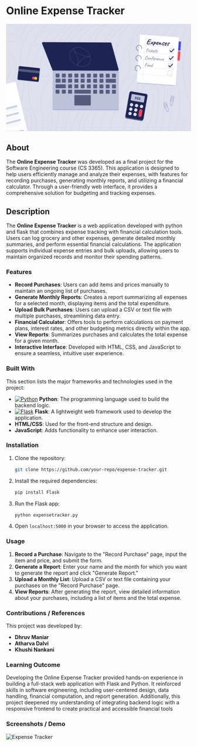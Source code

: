 # Online Expense Tracker
![image](https://github.com/Dhruvbam/Expense-Tracker/blob/main/Images/ss.png)
## About
The **Online Expense Tracker** was developed as a final project for the Software Engineering course (CS 3365). This application is designed to help users efficiently manage and analyze their expenses, with features for recording purchases, generating monthly reports, and utilizing a financial calculator. Through a user-friendly web interface, it provides a comprehensive solution for budgeting and tracking expenses.

## Description
The **Online Expense Tracker** is a web application developed with python and flask that combines expense tracking with financial calculation tools. Users can log grocery and other expenses, generate detailed monthly summaries, and perform essential financial calculations. The application supports individual expense entries and bulk uploads, allowing users to maintain organized records and monitor their spending patterns.

### Features
- **Record Purchases**: Users can add items and prices manually to maintain an ongoing list of purchases.
- **Generate Monthly Reports**: Creates a report summarizing all expenses for a selected month, displaying items and the total expenditure.
- **Upload Bulk Purchases**: Users can upload a CSV or text file with multiple purchases, streamlining data entry.
- **Financial Calculator**: Offers tools to perform calculations on payment plans, interest rates, and other budgeting metrics directly within the app.
- **View Reports**: Summarizes purchases and calculates the total expense for a given month.
- **Interactive Interface**: Developed with HTML, CSS, and JavaScript to ensure a seamless, intuitive user experience.

### Built With
This section lists the major frameworks and technologies used in the project:

- <a href="https://www.python.org/" target="_blank" rel="noreferrer"><img src="https://img.shields.io/badge/Python-3670A0?style=for-the-badge&logo=python&logoColor=ffdd54" width="36" height="36" alt="Python" /></a> **Python**: The programming language used to build the backend logic.
- <a href="https://flask.palletsprojects.com/" target="_blank" rel="noreferrer"><img src="https://img.shields.io/badge/Flask-000000?style=for-the-badge&logo=flask&logoColor=white" width="36" height="36" alt="Flask" /></a> **Flask**: A lightweight web framework used to develop the application.
- **HTML/CSS**: Used for the front-end structure and design.
- **JavaScript**: Adds functionality to enhance user interaction.

### Installation
1. Clone the repository:
    ```bash
    git clone https://github.com/your-repo/expense-tracker.git
    ```
2. Install the required dependencies:
    ```bash
    pip install Flask
    ```
3. Run the Flask app:
    ```bash
    python expensetracker.py
    ```
4. Open `localhost:5000` in your browser to access the application.

### Usage
1. **Record a Purchase**: Navigate to the "Record Purchase" page, input the item and price, and submit the form.
2. **Generate a Report**: Enter your name and the month for which you want to generate the report and click "Generate Report."
3. **Upload a Monthly List**: Upload a CSV or text file containing your purchases on the "Record Purchase" page.
4. **View Reports**: After generating the report, view detailed information about your purchases, including a list of items and the total expense.

### Contributions / References
This project was developed by:
- **Dhruv Maniar**
- **Atharva Dalvi**
- **Khushi Nankani**

### Learning Outcome
Developing the Online Expense Tracker provided hands-on experience in building a full-stack web application with Flask and Python. It reinforced skills in software engineering, including user-centered design, data handling, financial computation, and report generation. Additionally, this project deepened my understanding of integrating backend logic with a responsive frontend to create practical and accessible financial tools

### Screenshots / Demo
![Expense Tracker](https://github.com/Dhruvbam/Expense-Tracker/blob/main/Images/ss3.png)
